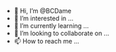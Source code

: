 - 👋 Hi, I’m @BCDame
- 👀 I’m interested in ...
- 🌱 I’m currently learning ...
- 💞️ I’m looking to collaborate on ...
- 📫 How to reach me ...

<!---
BCDame/BCDame is a ✨ special ✨ repository because its `README.md` (this file) appears on your GitHub profile.
You can click the Preview link to take a look at your changes.
--->
